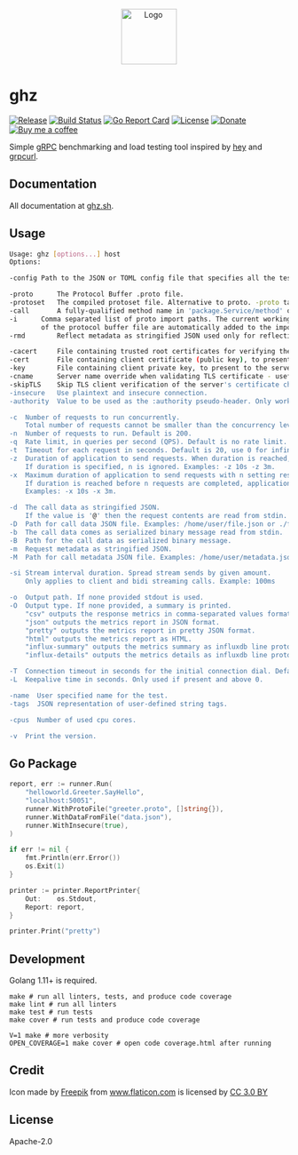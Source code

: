 <div align="center">
	<br>
	<img src="green_fwd2.svg" alt="Logo" width="100">
	<br>
</div>

# ghz

[![Release](https://img.shields.io/github/release/venuchitta/ghz.svg?style=flat-square)](https://github.com/venuchitta/ghz/releases/latest)
[![Build Status](https://img.shields.io/circleci/project/github/venuchitta/ghz/master.svg?style=flat-square)](https://circleci.com/gh/venuchitta/ghz)
[![Go Report Card](https://goreportcard.com/badge/github.com/venuchitta/ghz?style=flat-square)](https://goreportcard.com/report/github.com/venuchitta/ghz)
[![License](https://img.shields.io/github/license/venuchitta/ghz.svg?style=flat-square)](https://raw.githubusercontent.com/venuchitta/ghz/master/LICENSE)
[![Donate](https://img.shields.io/badge/Donate-PayPal-green.svg?style=flat-square)](https://www.paypal.me/bojandj)
[![Buy me a coffee](https://img.shields.io/badge/buy%20me-a%20coffee-orange.svg?style=flat-square)](https://www.buymeacoffee.com/bojand)

Simple [gRPC](http://grpc.io/) benchmarking and load testing tool inspired by [hey](https://github.com/rakyll/hey/) and [grpcurl](https://github.com/fullstorydev/grpcurl).

## Documentation

All documentation at [ghz.sh](https://ghz.sh).

## Usage

```sh
Usage: ghz [options...] host
Options:

-config	Path to the JSON or TOML config file that specifies all the test run settings.

-proto		The Protocol Buffer .proto file.
-protoset	The compiled protoset file. Alternative to proto. -proto takes precedence.
-call		A fully-qualified method name in 'package.Service/method' or 'package.Service.Method' format.
-i		Comma separated list of proto import paths. The current working directory and the directory
		of the protocol buffer file are automatically added to the import list.
-rmd		Reflect metadata as stringified JSON used only for reflection request.        

-cacert		File containing trusted root certificates for verifying the server.
-cert		File containing client certificate (public key), to present to the server. Must also provide -key option.
-key 		File containing client private key, to present to the server. Must also provide -cert option.
-cname		Server name override when validating TLS certificate - useful for self signed certs.
-skipTLS	Skip TLS client verification of the server's certificate chain and host name.
-insecure	Use plaintext and insecure connection.
-authority	Value to be used as the :authority pseudo-header. Only works if -insecure is used.

-c  Number of requests to run concurrently.
    Total number of requests cannot be smaller than the concurrency level. Default is 50.
-n  Number of requests to run. Default is 200.
-q  Rate limit, in queries per second (QPS). Default is no rate limit.
-t  Timeout for each request in seconds. Default is 20, use 0 for infinite.
-z  Duration of application to send requests. When duration is reached, application stops and exits.
    If duration is specified, n is ignored. Examples: -z 10s -z 3m.
-x  Maximum duration of application to send requests with n setting respected.
    If duration is reached before n requests are completed, application stops and exits.
    Examples: -x 10s -x 3m.

-d  The call data as stringified JSON.
    If the value is '@' then the request contents are read from stdin.
-D  Path for call data JSON file. Examples: /home/user/file.json or ./file.json.
-b  The call data comes as serialized binary message read from stdin.
-B  Path for the call data as serialized binary message.
-m  Request metadata as stringified JSON.
-M  Path for call metadata JSON file. Examples: /home/user/metadata.json or ./metadata.json.

-si Stream interval duration. Spread stream sends by given amount.
    Only applies to client and bidi streaming calls. Example: 100ms

-o  Output path. If none provided stdout is used.
-O  Output type. If none provided, a summary is printed.
    "csv" outputs the response metrics in comma-separated values format.
    "json" outputs the metrics report in JSON format.
    "pretty" outputs the metrics report in pretty JSON format.
    "html" outputs the metrics report as HTML.
    "influx-summary" outputs the metrics summary as influxdb line protocol.
    "influx-details" outputs the metrics details as influxdb line protocol.

-T  Connection timeout in seconds for the initial connection dial. Default is 10.
-L  Keepalive time in seconds. Only used if present and above 0.

-name  User specified name for the test.
-tags  JSON representation of user-defined string tags.

-cpus  Number of used cpu cores.

-v  Print the version.
```

## Go Package

```go
report, err := runner.Run(
    "helloworld.Greeter.SayHello",
    "localhost:50051",
    runner.WithProtoFile("greeter.proto", []string{}),
    runner.WithDataFromFile("data.json"),
    runner.WithInsecure(true),
)

if err != nil {
    fmt.Println(err.Error())
    os.Exit(1)
}

printer := printer.ReportPrinter{
    Out:    os.Stdout,
    Report: report,
}

printer.Print("pretty")
```

## Development

Golang 1.11+ is required.

```
make # run all linters, tests, and produce code coverage
make lint # run all linters
make test # run tests
make cover # run tests and produce code coverage

V=1 make # more verbosity
OPEN_COVERAGE=1 make cover # open code coverage.html after running
```

## Credit

Icon made by <a href="http://www.freepik.com" title="Freepik">Freepik</a> from <a href="https://www.flaticon.com/" title="Flaticon">www.flaticon.com</a> is licensed by <a href="http://creativecommons.org/licenses/by/3.0/" title="Creative Commons BY 3.0" target="_blank">CC 3.0 BY</a>

## License

Apache-2.0
